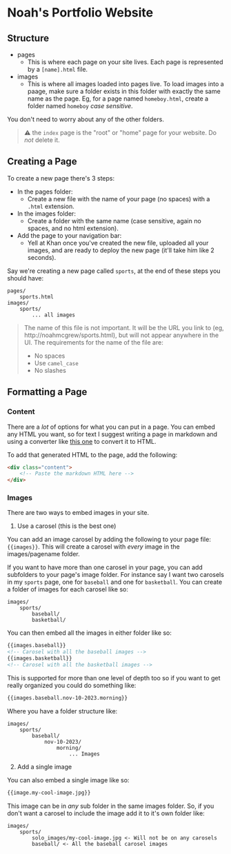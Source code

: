 # Noah's Portfolio Website

## Structure

-   pages
    -   This is where each page on your site lives. Each page is represented by a `[name].html` file.
-   images
    -   This is where all images loaded into pages live. To load images into a paage, make sure a folder exists in this folder with exactly the same name as the page. Eg, for a page named `homeboy.html`, create a folder named `homeboy` _case sensitive_.

You don't need to worry about any of the other folders.

> ⚠️ the `index` page is the "root" or "home" page for your website. Do _not_ delete it.

## Creating a Page

To create a new page there's 3 steps:

-   In the pages folder:
    -   Create a new file with the name of your page (no spaces) with a `.html` extension.
-   In the images folder:
    -   Create a folder with the same name (case sensitive, again no spaces, and no html extension).
-   Add the page to your navigation bar:
    -   Yell at Khan once you've created the new file, uploaded all your images, and are ready to deploy the new page (it'll take him like 2 seconds).

Say we're creating a new page called `sports`, at the end of these steps you should have:

```
pages/
	sports.html
images/
	sports/
		... all images
```

> The name of this file is not important. It will be the URL you link to (eg, http://noahmcgrew/sports.html), but will not appear anywhere in the UI. The requirements for the name of the file are:
>
> -   No spaces
> -   Use `camel_case`
> -   No slashes

## Formatting a Page

### Content

There are a _lot_ of options for what you can put in a page. You can embed any HTML you want, so for text I suggest writing a page in markdown and using a converter like [this one](https://markdowntohtml.com/) to convert it to HTML.

To add that generated HTML to the page, add the following:

```html
<div class="content">
	<!-- Paste the markdown HTML here -->
</div>
```

### Images

There are two ways to embed images in your site.

1. Use a carosel (this is the best one)

You can add an image carosel by adding the following to your page file: `{{images}}`.
This will create a carosel with _every_ image in the images/pagename folder.

If you want to have more than one carosel in your page, you can add subfolders to your page's image folder.
For instance say I want two carosels in my `sports` page, one for `baseball` and one for `basketball`. You can create a folder of images for each carosel like so:

```
images/
	sports/
		baseball/
		basketball/
```

You can then embed all the images in either folder like so:

```html
{{images.baseball}}
<!-- Carosel with all the baseball images -->
{{images.basketball}}
<!-- Carosel with all the basketball images -->
```

This is supported for more than one level of depth too so if you want to get really organized you could do something like:

```html
{{images.baseball.nov-10-2023.morning}}
```

Where you have a folder structure like:

```
images/
	sports/
		baseball/
			nov-10-2023/
				morning/
					... Images
```

2. Add a single image

You can also embed a single image like so:

```html
{{image.my-cool-image.jpg}}
```

This image can be in _any_ sub folder in the same images folder. So, if you don't want a carosel to include the image add it to it's own folder like:

```
images/
	sports/
		solo_images/my-cool-image.jpg <- Will not be on any carosels
		baseball/ <- All the baseball carosel images
```
